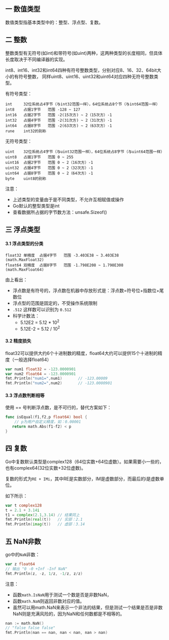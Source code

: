## 一 数值类型  

数值类型指基本类型中的：整型、浮点型、复数。

## 二 整数

整数类型有无符号(如int)和带符号(如uint)两种，这两种类型的长度相同，但具体长度取决于不同编译器的实现。  

int8、int16、int32和int64四种有符号整数类型，分别对应8、16、32、64bit大小的有符号整数，
同样uint8、uint16、uint32和uint64对应四种无符号整数类型。  

有符号类型：
```
int     32位系统占4字节（与int32范围一样），64位系统占8个节（与int64范围一样）     
int8    占据1字节   范围 -128 ~ 127
int16   占据2字节   范围 -2(15次方) ~ 2（15次方）-1
int32   占据4字节   范围 -2(31次方) ~ 2（31次方）-1
int64   占据8字节   范围 -2(63次方) ~ 2（63次方）-1
rune	int32的别称
```

无符号类型：
```
uint	32位系统占4字节（与uint32范围一样），64位系统占8字节（与uint64范围一样）     
uint8   占据1字节   范围 0 ~ 255
uint16  占据2字节   范围 0 ~ 2（16次方）-1
uint32  占据4字节   范围 0 ~ 2（32次方）-1
uint64  占据8字节   范围 0 ~ 2（64次方）-1
byte	uint8的别称
```

注意：
- 上述类型的变量由于是不同类型，不允许互相赋值或操作
- Go默认的整型类型是int
- 查看数据所占据的字节数方法：unsafe.Sizeof()

## 三 浮点类型

#### 3.1 浮点类型的分类
```
float32 单精度  占据4字节   范围 -3.403E38 ~ 3.403E38    (math.MaxFloat32)
float64 双精度  占据8字节   范围 -1.798E208 ~ 1.798E308  (math.MaxFloat64)
```

由上看出：
- 浮点数是有符号的，浮点数在机器中存放形式是：浮点数=符号位+指数位+尾数位  
- 浮点型的范围是固定的，不受操作系统限制
- `.512` 这样数可以识别为 `0.512`
- 科学计数法：
  - 5.12E2 = 5.12 * 10<sup>2</sup> 
  - 5.12E-2 = 5.12 / 10<sup>2</sup> 

#### 3.2 精度损失

float32可以提供大约6个十进制数的精度，float64大约可以提供15个十进制的精度（一般选择float64）
```go
var num1 float32 = -123.0000901
var num2 float64 = -123.0000901 
fmt.Println("num1=",num1)		// -123.00009
fmt.Println("num2=",num2)		// -123.0000901
```
#### 3.3 浮点数判断相等

使用 == 号判断浮点数，是不可行的，替代方案如下：
```go
func isEqual(f1,f2,p float64) bool {
    // p为用户自定义精度，如：0.00001
   return math.Abs(f1-f2) < p           
}
```

## 四 复数

Go中复数默认类型是complex128（64位实数+64位虚数）。如果需要小一些的，也有complex64(32位实数+32位虚数)。  

复数的形式为`RE + IMi`，其中RE是实数部分，IM是虚数部分，而最后的i是虚数单位。

如下所示：
```go
var t complex128
t = 2.1 + 3.14i
t1 = complex(2.1,3.14) // 结果同上	
fmt.Println(real(t))   // 实部：2.1
fmt.Println(imag(t))   // 虚部：3.14
```

## 五 NaN非数

go中的`NaN`非数：
```go
var z float64
// 输出 "0 -0 +Inf -Inf NaN"
fmt.Println(z, -z, 1/z, -1/z, z/z) 
```
注意：
-  函数`math.IsNaN`用于测试一个数是否是非数NaN，
-  函数`math.NaN`则返回非数对应的值。
-  虽然可以用math.NaN来表示一个非法的结果，但是测试一个结果是否是非数NaN则是充满风险的，因为NaN和任何数都是不相等的。
  
```go
nan := math.NaN()
// "false false false"
fmt.Println(nan == nan, nan < nan, nan > nan) 
```



